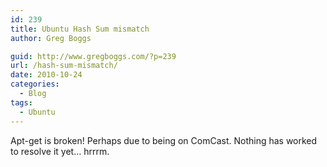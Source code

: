 ```yaml
---
id: 239
title: Ubuntu Hash Sum mismatch
author: Greg Boggs

guid: http://www.gregboggs.com/?p=239
url: /hash-sum-mismatch/
date: 2010-10-24
categories:
  - Blog
tags:
  - Ubuntu
---
```

Apt-get is broken! Perhaps due to being on ComCast. Nothing has worked to resolve it yet&#8230; hrrrm.